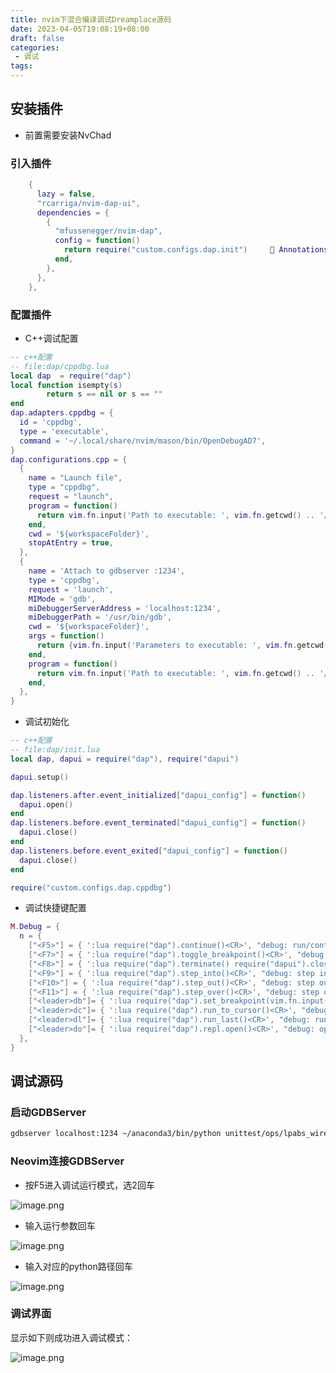```yaml
---
title: nvim下混合编译调试Dreamplace源码
date: 2023-04-05T19:08:19+08:00
draft: false
categories:
 - 调试
tags:
---
```


## 安装插件

- 前置需要安装NvChad

### 引入插件
```lua
    {
      lazy = false,
      "rcarriga/nvim-dap-ui",
      dependencies = {
        {
          "mfussenegger/nvim-dap",
          config = function()
            return require("custom.configs.dap.init")      Annotations specify that at most 0 return value(s) are required, found 1 to 2 returned here instead.
          end,
        },
      },
    },
```
### 配置插件
- C++调试配置
```lua
-- c++配置
-- file:dap/cppdbg.lua
local dap  = require("dap")
local function isempty(s)
        return s == nil or s == ""
end
dap.adapters.cppdbg = {
  id = 'cppdbg',
  type = 'executable',
  command = '~/.local/share/nvim/mason/bin/OpenDebugAD7',
}
dap.configurations.cpp = {
  {
    name = "Launch file",
    type = "cppdbg",
    request = "launch",
    program = function()
      return vim.fn.input('Path to executable: ', vim.fn.getcwd() .. '/', 'file')
    end,
    cwd = '${workspaceFolder}',
    stopAtEntry = true,
  },
  {
    name = 'Attach to gdbserver :1234',
    type = 'cppdbg',
    request = 'launch',
    MIMode = 'gdb',
    miDebuggerServerAddress = 'localhost:1234',
    miDebuggerPath = '/usr/bin/gdb',
    cwd = '${workspaceFolder}',
    args = function()
      return {vim.fn.input('Parameters to executable: ', vim.fn.getcwd() .. '/', 'file')}
    end,
    program = function()
      return vim.fn.input('Path to executable: ', vim.fn.getcwd() .. '/', 'file')
    end,
  },
}
```

- 调试初始化
```lua
-- c++配置
-- file:dap/init.lua
local dap, dapui = require("dap"), require("dapui")

dapui.setup()

dap.listeners.after.event_initialized["dapui_config"] = function()
  dapui.open()
end
dap.listeners.before.event_terminated["dapui_config"] = function()
  dapui.close()
end
dap.listeners.before.event_exited["dapui_config"] = function()
  dapui.close()
end

require("custom.configs.dap.cppdbg")
```
- 调试快捷键配置
```lua
M.Debug = {
  n = {
    ["<F5>"] = { ':lua require("dap").continue()<CR>', "debug: run/continue" },
    ["<F7>"] = { ':lua require("dap").toggle_breakpoint()<CR>', "debug: toggle breakpoint" },
    ["<F8>"] = { ':lua require("dap").terminate() require("dapui").close()<CR>', "debug: stop" },
    ["<F9>"] = { ':lua require("dap").step_into()<CR>', "debug: step into" },
    ["<F10>"] = { ':lua require("dap").step_out()<CR>', "debug: step out" },
    ["<F11>"] = { ':lua require("dap").step_over()<CR>', "debug: step out" },
    ["<leader>db"]= { ':lua require("dap").set_breakpoint(vim.fn.input("Breakpoint condition: "))<CR>', "debug: Set breakpoint with condition" },
    ["<leader>dc"]= { ':lua require("dap").run_to_cursor()<CR>', "debug: run to cursor" },
    ["<leader>dl"]= { ':lua require("dap").run_last()<CR>', "debug: run last" },
    ["<leader>do"]= { ':lua require("dap").repl.open()<CR>', "debug: open REPL" },
  },
}
```


## 调试源码

### 启动GDBServer

```bash
gdbserver localhost:1234 ~/anaconda3/bin/python unittest/ops/lpabs_wirelength_unittest.py
```

### Neovim连接GDBServer

- 按F5进入调试运行模式，选2回车

![image.png](https://cdn.statically.io/gh/SivanLaai/image-store-rep@master/note/20230405192735.png)

- 输入运行参数回车

![image.png](https://cdn.statically.io/gh/SivanLaai/image-store-rep@master/note/20230405193133.png)


- 输入对应的python路径回车

![image.png](https://cdn.statically.io/gh/SivanLaai/image-store-rep@master/note/20230405193213.png)

### 调试界面

显示如下则成功进入调试模式：

![image.png](https://cdn.statically.io/gh/SivanLaai/image-store-rep@master/note/20230405194205.png)
